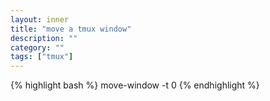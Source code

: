 ```yaml
---
layout: inner
title: "move a tmux window"
description: ""
category: ""
tags: ["tmux"]
---
```

{% highlight bash %}
move-window -t 0
{% endhighlight %}
